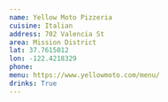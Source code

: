 ```yaml
---
name: Yellow Moto Pizzeria
cuisine: Italian
address: 702 Valencia St
area: Mission District
lat: 37.7615012
lon: -122.4218329
phone: 
menu: https://www.yellowmoto.com/menu/
drinks: True
---
```

